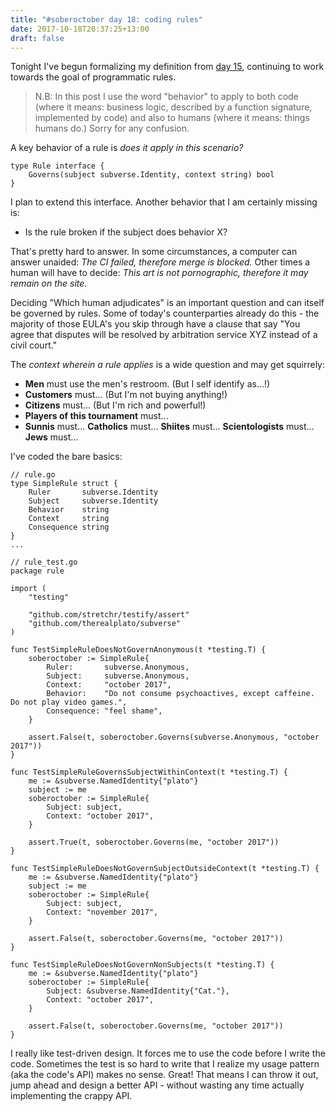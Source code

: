 ```yaml
---
title: "#soberoctober day 18: coding rules"
date: 2017-10-18T20:37:25+13:00
draft: false
---
```


Tonight I've begun formalizing my definition from [day 15](/posts/soberoctober15), continuing to work towards the goal of programmatic rules.

> N.B: In this post I use the word "behavior" to apply to both code (where it means: business logic, described by a function signature, implemented by code) and also to humans (where it means: things humans do.) Sorry for any confusion.

A key behavior of a rule is _does it apply in this scenario?_
```
type Rule interface {
	Governs(subject subverse.Identity, context string) bool
}
```
I plan to extend this interface. Another behavior that I am certainly missing is:

* Is the rule broken if the subject does behavior X?

That's pretty hard to answer. In some circumstances, a computer can answer unaided: _The CI failed, therefore merge is blocked._ Other times
a human will have to decide: _This art is not pornographic, therefore it may remain on the site._

Deciding "Which human adjudicates" is an important question and can itself be governed by rules. Some of today's counterparties already do
this - the majority of those EULA's you skip through have a clause that say "You agree that disputes will be resolved by arbitration service
XYZ instead of a civil court." 

The _context wherein a rule applies_ is a wide question and may get squirrely:

* **Men** must use the men's restroom. (But I self identify as...!)
* **Customers** must... (But I'm not buying anything!)
* **Citizens** must... (But I'm rich and powerful!)
* **Players of this tournament** must...
* **Sunnis** must... **Catholics** must... **Shiites** must... **Scientologists** must... **Jews** must...

I've coded the bare basics:
```
// rule.go
type SimpleRule struct {
	Ruler       subverse.Identity
	Subject     subverse.Identity
	Behavior    string
	Context     string
	Consequence string
}
...

// rule_test.go
package rule

import (
	"testing"

	"github.com/stretchr/testify/assert"
	"github.com/therealplato/subverse"
)

func TestSimpleRuleDoesNotGovernAnonymous(t *testing.T) {
	soberoctober := SimpleRule{
		Ruler:       subverse.Anonymous,
		Subject:     subverse.Anonymous,
		Context:     "october 2017",
		Behavior:    "Do not consume psychoactives, except caffeine. Do not play video games.",
		Consequence: "feel shame",
	}

	assert.False(t, soberoctober.Governs(subverse.Anonymous, "october 2017"))
}

func TestSimpleRuleGovernsSubjectWithinContext(t *testing.T) {
	me := &subverse.NamedIdentity{"plato"}
	subject := me
	soberoctober := SimpleRule{
		Subject: subject,
		Context: "october 2017",
	}

	assert.True(t, soberoctober.Governs(me, "october 2017"))
}

func TestSimpleRuleDoesNotGovernSubjectOutsideContext(t *testing.T) {
	me := &subverse.NamedIdentity{"plato"}
	subject := me
	soberoctober := SimpleRule{
		Subject: subject,
		Context: "november 2017",
	}

	assert.False(t, soberoctober.Governs(me, "october 2017"))
}

func TestSimpleRuleDoesNotGovernNonSubjects(t *testing.T) {
	me := &subverse.NamedIdentity{"plato"}
	soberoctober := SimpleRule{
		Subject: &subverse.NamedIdentity{"Cat."},
		Context: "october 2017",
	}

	assert.False(t, soberoctober.Governs(me, "october 2017"))
}
```
I really like test-driven design. It forces me to use the code before I write the code. Sometimes the test is so hard to write that I realize my usage pattern (aka the code's API) makes no sense. Great! That means I can throw it out, jump ahead and design a better API - without wasting any time actually implementing the crappy API.
